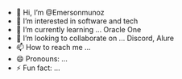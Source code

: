 - 👋 Hi, I’m @Emersonmunoz
- 👀 I’m interested in software and tech
- 🌱 I’m currently learning ... Oracle One
- 💞️ I’m looking to collaborate on ... Discord, Alure
- 📫 How to reach me ...
- 😄 Pronouns: ...
- ⚡ Fun fact: ...

<!---
Emersonmunoz/Emersonmunoz is a ✨ special ✨ repository because its `README.md` (this file) appears on your GitHub profile.
You can click the Preview link to take a look at your changes.
--->
